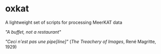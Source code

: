 # oxkat
A lightweight set of scripts for processing MeerKAT data

_"A buffet, not a restaurant"_

_"Ceci n'est pas une pipe[line]"_ (_The Treachery of Images_, René Magritte, 1929)
